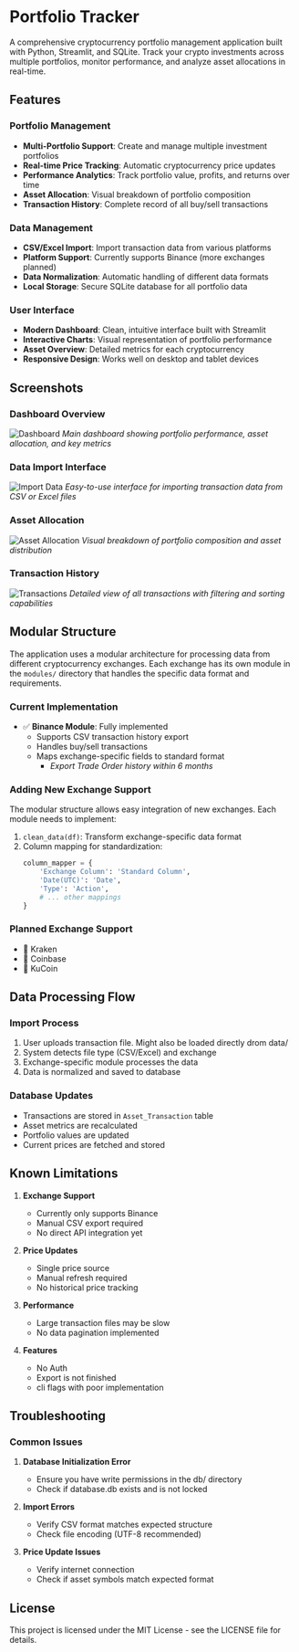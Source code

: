 # Portfolio Tracker

A comprehensive cryptocurrency portfolio management application built with Python, Streamlit, and SQLite. Track your crypto investments across multiple portfolios, monitor performance, and analyze asset allocations in real-time.

## Features

### Portfolio Management
- **Multi-Portfolio Support**: Create and manage multiple investment portfolios
- **Real-time Price Tracking**: Automatic cryptocurrency price updates
- **Performance Analytics**: Track portfolio value, profits, and returns over time
- **Asset Allocation**: Visual breakdown of portfolio composition
- **Transaction History**: Complete record of all buy/sell transactions

### Data Management
- **CSV/Excel Import**: Import transaction data from various platforms
- **Platform Support**: Currently supports Binance (more exchanges planned)
- **Data Normalization**: Automatic handling of different data formats
- **Local Storage**: Secure SQLite database for all portfolio data

### User Interface
- **Modern Dashboard**: Clean, intuitive interface built with Streamlit
- **Interactive Charts**: Visual representation of portfolio performance
- **Asset Overview**: Detailed metrics for each cryptocurrency
- **Responsive Design**: Works well on desktop and tablet devices

## Screenshots

### Dashboard Overview
![Dashboard](docs/screenshots/dashboard.png)
*Main dashboard showing portfolio performance, asset allocation, and key metrics*

### Data Import Interface
![Import Data](docs/screenshots/import.png)
*Easy-to-use interface for importing transaction data from CSV or Excel files*

### Asset Allocation
![Asset Allocation](docs/screenshots/allocation.png)
*Visual breakdown of portfolio composition and asset distribution*

### Transaction History
![Transactions](docs/screenshots/transactions.png)
*Detailed view of all transactions with filtering and sorting capabilities*

## Modular Structure

The application uses a modular architecture for processing data from different cryptocurrency exchanges. Each exchange has its own module in the `modules/` directory that handles the specific data format and requirements.

### Current Implementation
- ✅ **Binance Module**: Fully implemented 
  - Supports CSV transaction history export
  - Handles buy/sell transactions
  - Maps exchange-specific fields to standard format
    - *Export Trade Order history within 6 months*

### Adding New Exchange Support
The modular structure allows easy integration of new exchanges. Each module needs to implement:
1. `clean_data(df)`: Transform exchange-specific data format
2. Column mapping for standardization:
   ```python
   column_mapper = {
       'Exchange Column': 'Standard Column',
       'Date(UTC)': 'Date',
       'Type': 'Action',
       # ... other mappings
   }
   ```

### Planned Exchange Support
- 🔄 Kraken
- 🔄 Coinbase
- 🔄 KuCoin

## Data Processing Flow

### Import Process
1. User uploads transaction file. Might also be loaded directly drom data/ 
2. System detects file type (CSV/Excel) and exchange
3. Exchange-specific module processes the data
4. Data is normalized and saved to database

### Database Updates
- Transactions are stored in `Asset_Transaction` table
- Asset metrics are recalculated
- Portfolio values are updated
- Current prices are fetched and stored

## Known Limitations

1. **Exchange Support**
   - Currently only supports Binance
   - Manual CSV export required
   - No direct API integration yet

2. **Price Updates**
   - Single price source
   - Manual refresh required
   - No historical price tracking

3. **Performance**
   - Large transaction files may be slow
   - No data pagination implemented

4. **Features**
   - No Auth
   - Export is not finished
   - cli flags with poor implementation

## Troubleshooting

### Common Issues

1. **Database Initialization Error**
   - Ensure you have write permissions in the db/ directory
   - Check if database.db exists and is not locked

2. **Import Errors**
   - Verify CSV format matches expected structure
   - Check file encoding (UTF-8 recommended)

3. **Price Update Issues**
   - Verify internet connection
   - Check if asset symbols match expected format
   

## License

This project is licensed under the MIT License - see the LICENSE file for details.

